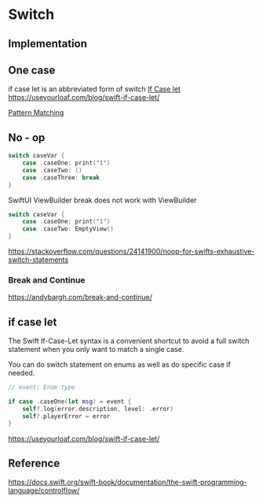# Switch



## Implementation





## One case


if case let is an abbreviated form of switch
[If Case let](https://goshdarnifcaseletsyntax.com/)
https://useyourloaf.com/blog/swift-if-case-let/

[Pattern Matching](https://alisoftware.github.io/swift/pattern-matching/2016/03/27/pattern-matching-1/)


## No - op

```swift
switch caseVar {
	case .caseOne: print("1")
	case .caseTwo: ()
	case .caseThree: break
}
```

SwiftUI ViewBuilder 
break does not work with ViewBuilder

```swift
switch caseVar {
	case .caseOne: print("1")
	case .caseTwo: EmptyView()
}
```


https://stackoverflow.com/questions/24141900/noop-for-swifts-exhaustive-switch-statements

### Break and Continue
https://andybargh.com/break-and-continue/

## if case let

The Swift If-Case-Let syntax is a convenient shortcut to avoid a full switch statement when you only want to match a single case.

You can do switch statement on enums as well as do specific case if needed.

```swift
// event: Enum type

if case .caseOne(let msg) = event {
	self?.log(error.description, level: .error)
	self?.playerError = error
}
```

https://useyourloaf.com/blog/swift-if-case-let/

## Reference

https://docs.swift.org/swift-book/documentation/the-swift-programming-language/controlflow/
